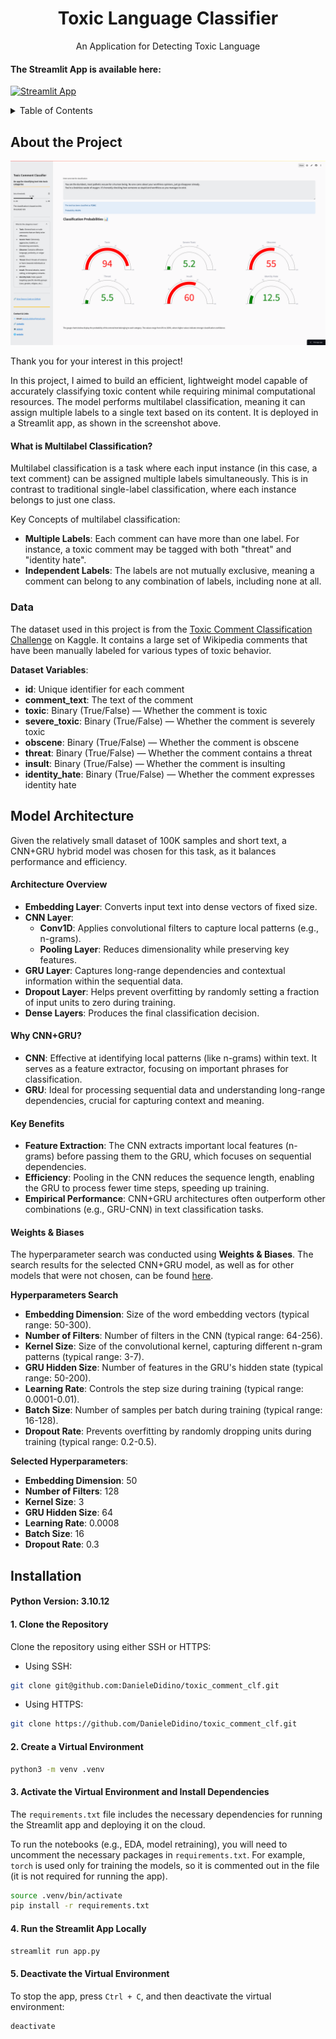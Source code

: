 <h1 align="center">Toxic Language Classifier</h1>

<p align="center">An Application for Detecting Toxic Language</p>

#### The Streamlit App is available here:
[![Streamlit App](https://static.streamlit.io/badges/streamlit_badge_black_white.svg)](https://h79wmnxbmimkvqem9wnwp2.streamlit.app/)

<!-- TABLE OF CONTENTS -->
<details>
  <summary>Table of Contents</summary>
  <ol>
    <li>
      <a href="#about-the-project">About The Project</a>
      <ul>
        <li><a href="#data">Data</a></li>
      </ul>
    </li>
    <li>
      <a href="#model-architecture">Model Architecture</a>
    </li>
    <li>
      <a href="#installation">Installation</a>
    </li>
  </ol>
</details>

## About the Project

<p align="center">
<img src="img/streamlit_screenshot.png", alt="drawing", width="800"/>
</p>

Thank you for your interest in this project!

In this project, I aimed to build an efficient, lightweight model capable of accurately classifying toxic content while requiring minimal computational resources.
The model performs multilabel classification, meaning it can assign multiple labels to a single text based on its content.
It is deployed in a Streamlit app, as shown in the screenshot above.

#### What is Multilabel Classification?

Multilabel classification is a task where each input instance (in this case, a text comment) can be assigned multiple labels simultaneously.
This is in contrast to traditional single-label classification, where each instance belongs to just one class.

Key Concepts of multilabel classification:
- **Multiple Labels**: Each comment can have more than one label. For instance, a toxic comment may be tagged with both "threat" and "identity hate".
- **Independent Labels**: The labels are not mutually exclusive, meaning a comment can belong to any combination of labels, including none at all.

### Data

The dataset used in this project is from the [Toxic Comment Classification Challenge](https://www.kaggle.com/c/jigsaw-toxic-comment-classification-challenge) on Kaggle.
It contains a large set of Wikipedia comments that have been manually labeled for various types of toxic behavior.

**Dataset Variables**:
- **id**: Unique identifier for each comment
- **comment_text**: The text of the comment
- **toxic**: Binary (True/False) — Whether the comment is toxic
- **severe_toxic**: Binary (True/False) — Whether the comment is severely toxic
- **obscene**: Binary (True/False) — Whether the comment is obscene
- **threat**: Binary (True/False) — Whether the comment contains a threat
- **insult**: Binary (True/False) — Whether the comment is insulting
- **identity_hate**: Binary (True/False) — Whether the comment expresses identity hate

## Model Architecture

Given the relatively small dataset of 100K samples and short text, a CNN+GRU hybrid model was chosen for this task, as it balances performance and efficiency.

#### Architecture Overview

- **Embedding Layer**: Converts input text into dense vectors of fixed size.
- **CNN Layer**:
  - **Conv1D**: Applies convolutional filters to capture local patterns (e.g., n-grams).
  - **Pooling Layer**: Reduces dimensionality while preserving key features.
- **GRU Layer**: Captures long-range dependencies and contextual information within the sequential data.
- **Dropout Layer**: Helps prevent overfitting by randomly setting a fraction of input units to zero during training.
- **Dense Layers**: Produces the final classification decision.

#### Why CNN+GRU?

- **CNN**: Effective at identifying local patterns (like n-grams) within text. It serves as a feature extractor, focusing on important phrases for classification.
- **GRU**: Ideal for processing sequential data and understanding long-range dependencies, crucial for capturing context and meaning.

#### Key Benefits

- **Feature Extraction**: The CNN extracts important local features (n-grams) before passing them to the GRU, which focuses on sequential dependencies.
- **Efficiency**: Pooling in the CNN reduces the sequence length, enabling the GRU to process fewer time steps, speeding up training.
- **Empirical Performance**: CNN+GRU architectures often outperform other combinations (e.g., GRU-CNN) in text classification tasks.

#### Weights & Biases

The hyperparameter search was conducted using **Weights & Biases**.
The search results for the selected CNN+GRU model, as well as for other models that were not chosen, can be found [here](https://wandb.ai/daniele-didino/toxic_comment_clf).

**Hyperparameters Search**
- **Embedding Dimension**: Size of the word embedding vectors (typical range: 50-300).
- **Number of Filters**: Number of filters in the CNN (typical range: 64-256).
- **Kernel Size**: Size of the convolutional kernel, capturing different n-gram patterns (typical range: 3-7).
- **GRU Hidden Size**: Number of features in the GRU's hidden state (typical range: 50-200).
- **Learning Rate**: Controls the step size during training (typical range: 0.0001-0.01).
- **Batch Size**: Number of samples per batch during training (typical range: 16-128).
- **Dropout Rate**: Prevents overfitting by randomly dropping units during training (typical range: 0.2-0.5).

**Selected Hyperparameters**:
- **Embedding Dimension**: 50
- **Number of Filters**: 128
- **Kernel Size**: 3
- **GRU Hidden Size**: 64
- **Learning Rate**: 0.0008
- **Batch Size**: 16
- **Dropout Rate**: 0.3

## Installation

#### Python Version: 3.10.12

#### 1. Clone the Repository

Clone the repository using either SSH or HTTPS:

- Using SSH:
```bash
git clone git@github.com:DanieleDidino/toxic_comment_clf.git
```

- Using HTTPS:
```bash
git clone https://github.com/DanieleDidino/toxic_comment_clf.git
```

#### 2. Create a Virtual Environment

```bash
python3 -m venv .venv
```

#### 3. Activate the Virtual Environment and Install Dependencies

The `requirements.txt` file includes the necessary dependencies for running the Streamlit app and deploying it on the cloud.

To run the notebooks (e.g., EDA, model retraining), you will need to uncomment the necessary packages in `requirements.txt`.
For example, `torch` is used only for training the models, so it is commented out in the file (it is not required for running the app).

```bash
source .venv/bin/activate
pip install -r requirements.txt
```

#### 4. Run the Streamlit App Locally
   
```bash
streamlit run app.py
```

#### 5. Deactivate the Virtual Environment

To stop the app, press `Ctrl + C`, and then deactivate the virtual environment:

```bash
deactivate
```
